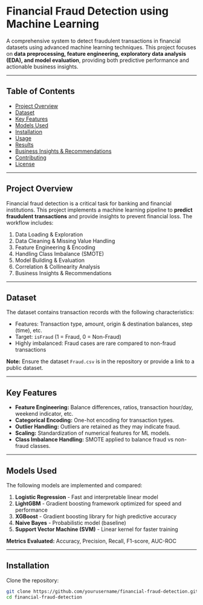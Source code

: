 # Financial Fraud Detection using Machine Learning

A comprehensive system to detect fraudulent transactions in financial datasets using advanced machine learning techniques. This project focuses on **data preprocessing, feature engineering, exploratory data analysis (EDA), and model evaluation**, providing both predictive performance and actionable business insights.

---

## Table of Contents
- [Project Overview](#project-overview)
- [Dataset](#dataset)
- [Key Features](#key-features)
- [Models Used](#models-used)
- [Installation](#installation)
- [Usage](#usage)
- [Results](#results)
- [Business Insights & Recommendations](#business-insights--recommendations)
- [Contributing](#contributing)
- [License](#license)

---

## Project Overview

Financial fraud detection is a critical task for banking and financial institutions. This project implements a machine learning pipeline to **predict fraudulent transactions** and provide insights to prevent financial loss. The workflow includes:

1. Data Loading & Exploration
2. Data Cleaning & Missing Value Handling
3. Feature Engineering & Encoding
4. Handling Class Imbalance (SMOTE)
5. Model Building & Evaluation
6. Correlation & Collinearity Analysis
7. Business Insights & Recommendations

---

## Dataset

The dataset contains transaction records with the following characteristics:

- Features: Transaction type, amount, origin & destination balances, step (time), etc.
- Target: `isFraud` (1 = Fraud, 0 = Non-Fraud)
- Highly imbalanced: Fraud cases are rare compared to non-fraud transactions

**Note:** Ensure the dataset `Fraud.csv` is in the repository or provide a link to a public dataset.

---

## Key Features

- **Feature Engineering:** Balance differences, ratios, transaction hour/day, weekend indicator, etc.
- **Categorical Encoding:** One-hot encoding for transaction types.
- **Outlier Handling:** Outliers are retained as they may indicate fraud.
- **Scaling:** Standardization of numerical features for ML models.
- **Class Imbalance Handling:** SMOTE applied to balance fraud vs non-fraud classes.

---

## Models Used

The following models are implemented and compared:

1. **Logistic Regression** - Fast and interpretable linear model
2. **LightGBM** - Gradient boosting framework optimized for speed and performance
3. **XGBoost** - Gradient boosting library for high predictive accuracy
4. **Naive Bayes** - Probabilistic model (baseline)
5. **Support Vector Machine (SVM)** - Linear kernel for faster training

**Metrics Evaluated:** Accuracy, Precision, Recall, F1-score, AUC-ROC

---

## Installation

Clone the repository:

```bash
git clone https://github.com/yourusername/financial-fraud-detection.git
cd financial-fraud-detection
